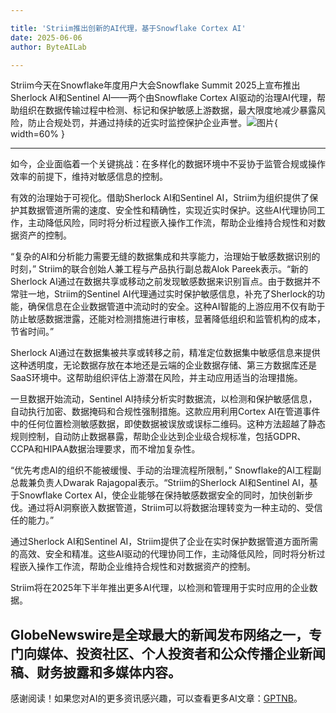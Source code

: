 ```yaml
---

title: 'Striim推出创新的AI代理，基于Snowflake Cortex AI'
date: 2025-06-06
author: ByteAILab

---
```


Striim今天在Snowflake年度用户大会Snowflake Summit 2025上宣布推出Sherlock AI和Sentinel AI——两个由Snowflake Cortex AI驱动的治理AI代理，帮助组织在数据传输过程中检测、标记和保护敏感上游数据，最大限度地减少暴露风险，防止合规处罚，并通过持续的近实时监控保护企业声誉。![图片](https://ai-techpark.com/wp-content/uploads/Striim-Launch.jpg){ width=60% }

---
如今，企业面临着一个关键挑战：在多样化的数据环境中不妥协于监管合规或操作效率的前提下，维持对敏感信息的控制。

有效的治理始于可视化。借助Sherlock AI和Sentinel AI，Striim为组织提供了保护其数据管道所需的速度、安全性和精确性，实现近实时保护。这些AI代理协同工作，主动降低风险，同时将分析过程嵌入操作工作流，帮助企业维持合规性和对数据资产的控制。

“复杂的AI和分析能力需要无缝的数据集成和共享能力，治理始于敏感数据识别的时刻，” Striim的联合创始人兼工程与产品执行副总裁Alok Pareek表示。“新的Sherlock AI通过在数据共享或移动之前发现敏感数据来识别盲点。由于数据并不常驻一地，Striim的Sentinel AI代理通过实时保护敏感信息，补充了Sherlock的功能，确保信息在企业数据管道中流动时的安全。这种AI智能的上游应用不仅有助于防止敏感数据泄露，还能对检测措施进行审核，显著降低组织和监管机构的成本，节省时间。”

Sherlock AI通过在数据集被共享或转移之前，精准定位数据集中敏感信息来提供这种透明度，无论数据存放在本地还是云端的企业数据存储、第三方数据库还是SaaS环境中。这帮助组织评估上游潜在风险，并主动应用适当的治理措施。

一旦数据开始流动，Sentinel AI持续分析实时数据流，以检测和保护敏感信息，自动执行加密、数据掩码和合规性强制措施。这款应用利用Cortex AI在管道事件中的任何位置检测敏感数据，即使数据被误放或误标二维码。这种方法超越了静态规则控制，自动防止数据暴露，帮助企业达到企业级合规标准，包括GDPR、CCPA和HIPAA数据治理要求，而不增加复杂性。

“优先考虑AI的组织不能被缓慢、手动的治理流程所限制，” Snowflake的AI工程副总裁兼负责人Dwarak Rajagopal表示。“Striim的Sherlock AI和Sentinel AI，基于Snowflake Cortex AI，使企业能够在保持敏感数据安全的同时，加快创新步伐。通过将AI洞察嵌入数据管道，Striim可以将数据治理转变为一种主动的、受信任的能力。”

通过Sherlock AI和Sentinel AI，Striim提供了企业在实时保护数据管道方面所需的高效、安全和精准。这些AI驱动的代理协同工作，主动降低风险，同时将分析过程嵌入操作工作流，帮助企业维持合规性和对数据资产的控制。

Striim将在2025年下半年推出更多AI代理，以检测和管理用于实时应用的企业数据。

GlobeNewswire是全球最大的新闻发布网络之一，专门向媒体、投资社区、个人投资者和公众传播企业新闻稿、财务披露和多媒体内容。
---
感谢阅读！如果您对AI的更多资讯感兴趣，可以查看更多AI文章：[GPTNB](https://gptnb.com)。